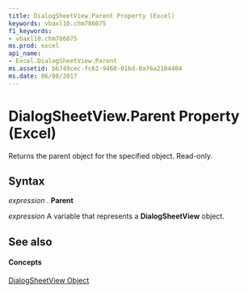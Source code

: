 ```yaml
---
title: DialogSheetView.Parent Property (Excel)
keywords: vbaxl10.chm786075
f1_keywords:
- vbaxl10.chm786075
ms.prod: excel
api_name:
- Excel.DialogSheetView.Parent
ms.assetid: bb749cec-fc61-9460-01bd-0a76a2184404
ms.date: 06/08/2017
---
```



# DialogSheetView.Parent Property (Excel)

Returns the parent object for the specified object. Read-only.


## Syntax

 _expression_ . **Parent**

 _expression_ A variable that represents a **DialogSheetView** object.


## See also


#### Concepts


[DialogSheetView Object](Excel.DialogSheetView.md)

